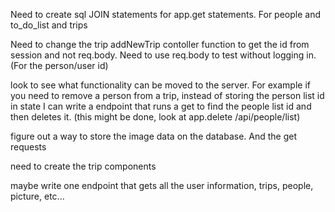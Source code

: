Need to create sql JOIN statements for app.get statements. For people and to_do_list and trips

Need to change the trip addNewTrip contoller function to get the id from session and not req.body. Need to use req.body to test without logging in. (For the person/user id)

look to see what functionality can be moved to the server. For example if you need to remove a person from a trip, instead of storing the person list id in state I can write a endpoint that runs a get to find the people list id and then deletes it. (this might be done, look at app.delete /api/people/list)

figure out a way to store the image data on the database. And the get requests

need to create the trip components

maybe write one endpoint that gets all the user information, trips, people, picture, etc...
